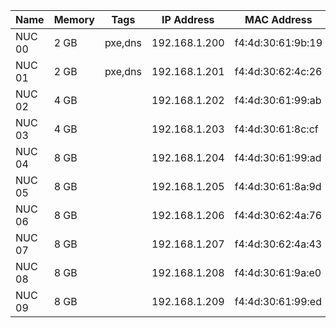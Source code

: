 |Name  |Memory|Tags   |IP Address   |MAC Address      |
|------|------|-------|-------------|-----------------|
|NUC 00|2 GB  |pxe,dns|192.168.1.200|f4:4d:30:61:9b:19|
|NUC 01|2 GB  |pxe,dns|192.168.1.201|f4:4d:30:62:4c:26|
|NUC 02|4 GB  |       |192.168.1.202|f4:4d:30:61:99:ab|
|NUC 03|4 GB  |       |192.168.1.203|f4:4d:30:61:8c:cf|
|NUC 04|8 GB  |       |192.168.1.204|f4:4d:30:61:99:ad|
|NUC 05|8 GB  |       |192.168.1.205|f4:4d:30:61:8a:9d|
|NUC 06|8 GB  |       |192.168.1.206|f4:4d:30:62:4a:76|
|NUC 07|8 GB  |       |192.168.1.207|f4:4d:30:62:4a:43|
|NUC 08|8 GB  |       |192.168.1.208|f4:4d:30:61:9a:e0|
|NUC 09|8 GB  |       |192.168.1.209|f4:4d:30:61:99:ed|
